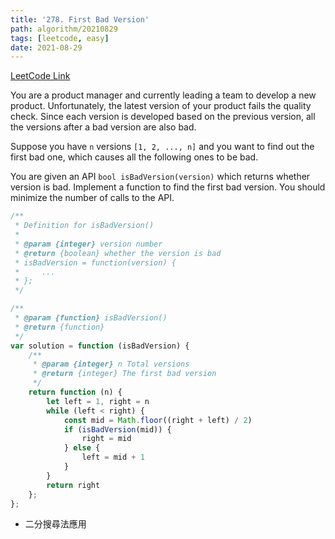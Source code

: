 ```yaml
---
title: '278. First Bad Version'
path: algorithm/20210829
tags: [leetcode, easy]
date: 2021-08-29
---
```


[LeetCode Link](https://leetcode.com/problems/first-bad-version/)

You are a product manager and currently leading a team to develop a new product. Unfortunately, the latest version of your product fails the quality check. Since each version is developed based on the previous version, all the versions after a bad version are also bad.

Suppose you have `n` versions `[1, 2, ..., n]` and you want to find out the first bad one, which causes all the following ones to be bad.

You are given an API `bool isBadVersion(version)` which returns whether version is bad. Implement a function to find the first bad version. You should minimize the number of calls to the API.

```javascript
/**
 * Definition for isBadVersion()
 * 
 * @param {integer} version number
 * @return {boolean} whether the version is bad
 * isBadVersion = function(version) {
 *     ...
 * };
 */

/**
 * @param {function} isBadVersion()
 * @return {function}
 */
var solution = function (isBadVersion) {
    /**
     * @param {integer} n Total versions
     * @return {integer} The first bad version
     */
    return function (n) {
        let left = 1, right = n
        while (left < right) {
            const mid = Math.floor((right + left) / 2)
            if (isBadVersion(mid)) {
                right = mid
            } else {
                left = mid + 1
            }
        }
        return right
    };
};
```
* 二分搜尋法應用